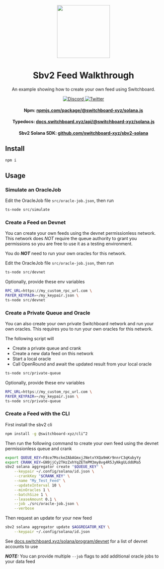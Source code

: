 <div align="center">
  <a href="#">
    <img height="170" src="https://github.com/switchboard-xyz/sbv2-core/raw/main/website/static/img/icons/switchboard/avatar.svg" />
  </a>

  <h1>Sbv2 Feed Walkthrough</h1>

  <p>An example showing how to create your own feed using Switchboard.</p>

  <p>
    <a href="https://discord.gg/switchboardxyz">
      <img alt="Discord" src="https://img.shields.io/discord/841525135311634443?color=blueviolet&logo=discord&logoColor=white">
    </a>
    <a href="https://twitter.com/switchboardxyz">
      <img alt="Twitter" src="https://img.shields.io/twitter/follow/switchboardxyz?label=Follow+Switchboard" />
    </a>
  </p>

  <h4>
    <strong>Npm: </strong><a href="https://www.npmjs.com/package/@switchboard-xyz/solana.js">npmjs.com/package/@switchboard-xyz/solana.js</a>
  </h4>
  <h4>
    <strong>Typedocs: </strong><a href="https://docs.switchboard.xyz/api/@switchboard-xyz/solana.js">docs.switchboard.xyz/api/@switchboard-xyz/solana.js</a>
  </h4>
  <h4>
    <strong>Sbv2 Solana SDK: </strong><a href="https://github.com/switchboard-xyz/sbv2-solana">github.com/switchboard-xyz/sbv2-solana</a>
  </h4>
</div>

## Install

```bash
npm i
```

## Usage

### Simulate an OracleJob

Edit the OracleJob file `src/oracle-job.json`, then run

```bash
ts-node src/simulate
```

### Create a Feed on Devnet

You can create your own feeds using the devnet permissionless network. This
network does _NOT_ require the queue authority to grant you permissions so you
are free to use it as a testing environment.

You do **_NOT_** need to run your own oracles for this network.

Edit the OracleJob file `src/oracle-job.json`, then run

```bash
ts-node src/devnet
```

Optionally, provide these env variables

```bash
RPC_URL=https://my_custom_rpc_url.com \
PAYER_KEYPAIR=~/my_keypair.json \
ts-node src/devnet
```

### Create a Private Queue and Oracle

You can also create your own private Switchboard network and run your own
oracles. This requires you to run your own oracles for this network.

The following script will

- Create a private queue and crank
- Create a new data feed on this network
- Start a local oracle
- Call OpenRound and await the updated result from your local oracle

```bash
ts-node src/private-queue
```

Optionally, provide these env variables

```bash
RPC_URL=https://my_custom_rpc_url.com \
PAYER_KEYPAIR=~/my_keypair.json \
ts-node src/private-queue
```

### Create a Feed with the CLI

First install the sbv2 cli

```bash
npm install -g @switchboard-xyz/cli^2
```

Then run the following command to create your own feed using the devnet
permissionless queue and crank

```bash
export QUEUE_KEY=F8ce7MsckeZAbAGmxjJNetxYXQa9mKr9nnrC3qKubyYy
export CRANK_KEY=GN9jjCy2THzZxhYqZETmPM3my8vg4R5JyNkgULddUMa5
sbv2 solana aggregator create "$QUEUE_KEY" \
    --keypair ~/.config/solana/id.json \
    --crankKey "$CRANK_KEY" \
    --name "My_Test_Feed" \
    --updateInterval 10 \
    --minOracles 1 \
    --batchSize 1 \
    --leaseAmount 0.1 \
    --job ./src/oracle-job.json \
    --verbose
```

Then request an update for your new feed

```bash
sbv2 solana aggregator update $AGGREGATOR_KEY \
    --keypair ~/.config/solana/id.json
```

See
[docs.switchboard.xyz/solana/program/devnet](https://docs.switchboard.xyz/solana/program/devnet)
for a list of devnet accounts to use

**_NOTE:_** You can provide multiple `--job` flags to add additional oracle jobs
to your data feed
